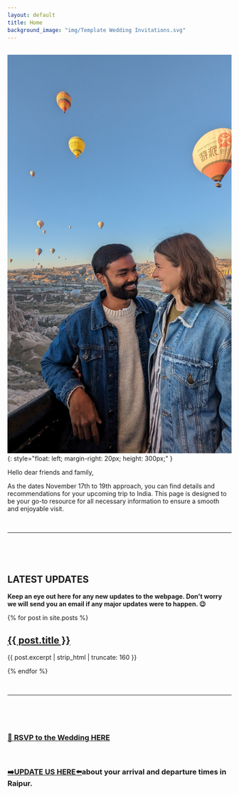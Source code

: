 ```yaml
---
layout: default
title: Home
background_image: "img/Template Wedding Invitations.svg"
---
```



&nbsp;
![imke_parry](img/PXL_20230913_035201957.jpg){: style="float: left; margin-right: 20px; height: 300px;" }

<!-- img src="img/PXL_20230913_035201957.jpg" alt="imke_parry" style="width: auto; height: 600px; margin-right: 20px;" -->
  
Hello dear friends and family,

As the dates November 17th to 19th approach, you can find details and recommendations for your upcoming trip to India. This page is designed to be your go-to resource for all necessary information to ensure a smooth and enjoyable visit.

&nbsp;

-------------------------

&nbsp;

&nbsp;

## LATEST UPDATES

**Keep an eye out here for any new updates to the webpage. Don't worry we will send you an email if any major updates were to happen. 😉**

<div class="home">
  {% for post in site.posts %}
    <div class="post-summary">
      <h2>
        <a href="{{ post.url | relative_url }}">{{ post.title }}</a>
      </h2>
      <p>{{ post.excerpt | strip_html | truncate: 160 }}</p>
    </div>
  {% endfor %}
</div>

&nbsp;

-----------

&nbsp;

&nbsp;

### [💟 **RSVP to the Wedding HERE**](https://q630ndkzsds.typeform.com/to/XKYVjFL7)

&nbsp;

### [➡️**UPDATE US HERE**⬅️](https://docs.google.com/spreadsheets/d/1h9mWyQekZXURMZcXfFyGt-4aI2gpKfjHPcxJUZ4CoBY/edit?usp=sharing)about your arrival and departure times in Raipur.
&nbsp;



